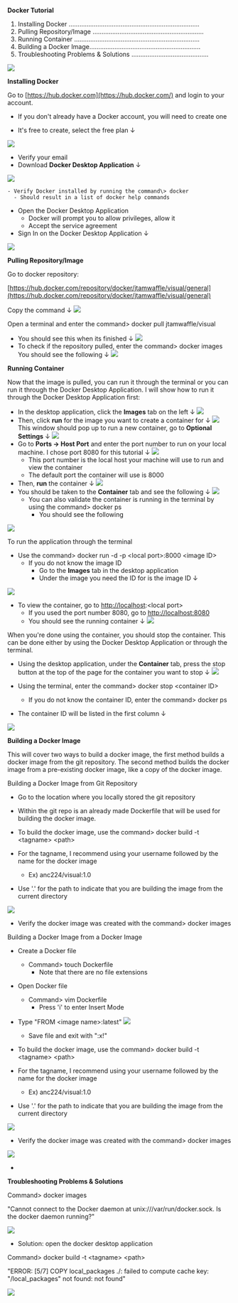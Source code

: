 **Docker Tutorial**

1. Installing Docker ……………………………………………………………….
2. Pulling Repository/Image ……………………………………………………..
3. Running Container …………………………………………………………….
4. Building a Docker Image……………………………………………………..
5. Troubleshooting Problems & Solutions ……………………………………. 

![](RackMultipart20230710-1-v88ajy_html_c7410f47001e161d.png)

**Installing Docker**

Go to [https://hub.docker.com](https://hub.docker.com/) and login to your account.

- If you don't already have a Docker account, you will need to create one

- It's free to create, select the free plan ↓

![](RackMultipart20230710-1-v88ajy_html_7f76b5942f153be2.png)

- Verify your email
- Download **Docker Desktop Application** ↓

![](RackMultipart20230710-1-v88ajy_html_dd69121bc5fcf5c8.png)

    - Verify Docker installed by running the command\> docker
      - Should result in a list of docker help commands
  - Open the Docker Desktop Application
    - Docker will prompt you to allow privileges, allow it
    - Accept the service agreement
  - Sign In on the Docker Desktop Application ↓

![](RackMultipart20230710-1-v88ajy_html_4340fad585cca53b.png)

**Pulling Repository/Image**

Go to docker repository:

[https://hub.docker.com/repository/docker/jtamwaffle/visual/general](https://hub.docker.com/repository/docker/jtamwaffle/visual/general)

Copy the command ↓ ![](RackMultipart20230710-1-v88ajy_html_ab03ffd7883c03ea.png)

Open a terminal and enter the command\> docker pull jtamwaffle/visual

- You should see this when its finished ↓
 ![](RackMultipart20230710-1-v88ajy_html_1c8a3459223b75d.png)
- To check if the repository pulled, enter the command\> docker images
You should see the following ↓
 ![](RackMultipart20230710-1-v88ajy_html_4234b0bffa428571.png)

**Running Container**

Now that the image is pulled, you can run it through the terminal or you can run it through the Docker Desktop Application. I will show how to run it through the Docker Desktop Application first:

- In the desktop application, click the **Images** tab on the left ↓
 ![](RackMultipart20230710-1-v88ajy_html_7e89c2683eab4495.png)
- Then, click **run** for the image you want to create a container for ↓
 ![](RackMultipart20230710-1-v88ajy_html_6e4aba8f413128b0.png)
 This window should pop up to run a new container, go to **Optional Settings** ↓
 ![](RackMultipart20230710-1-v88ajy_html_d8afb794c793d812.png)
- Go to **Ports -\> Host Port** and enter the port number to run on your local machine. I chose port 8080 for this tutorial ↓
 ![](RackMultipart20230710-1-v88ajy_html_28283d1e5b71651c.png)
  - This port number is the local host your machine will use to run and view the container
  - The default port the container will use is 8000
- Then, **run** the container ↓
 ![](RackMultipart20230710-1-v88ajy_html_1fc16d70726a51da.png)
- You should be taken to the **Container** tab and see the following ↓
 ![](RackMultipart20230710-1-v88ajy_html_d01d2d35fb702506.png)
  - You can also validate the container is running in the terminal by using the command\> docker ps
    - You should see the following

![](RackMultipart20230710-1-v88ajy_html_714f1cc4e0eed2ac.png)

To run the application through the terminal

- Use the command\> docker run -d -p \<local port\>:8000 \<image ID\>
  - If you do not know the image ID
    - Go to the **Images** tab in the desktop application
    - Under the image you need the ID for is the image ID ↓

![](RackMultipart20230710-1-v88ajy_html_4691ce9f2a19be54.png)

- To view the container, go to [http://localhost](http://localhost/):\<local port\>
  - If you used the port number 8080, go to [http://localhost:8080](http://localhost:8080/)
  - You should see the running container ↓ ![](RackMultipart20230710-1-v88ajy_html_6a151a0ee0992ebe.png)

When you're done using the container, you should stop the container. This can be done either by using the Docker Desktop Application or through the terminal.

- Using the desktop application, under the **Container** tab, press the stop button at the top of the page for the container you want to stop ↓
 ![](RackMultipart20230710-1-v88ajy_html_6bba700542ebf623.png)
- Using the terminal, enter the command\> docker stop \<container ID\>
  - If you do not know the container ID, enter the command\> docker ps

- The container ID will be listed in the first column ↓

![](RackMultipart20230710-1-v88ajy_html_d0ce38bb37bf04f0.png)

**Building a Docker Image**

This will cover two ways to build a docker image, the first method builds a docker image from the git repository. The second method builds the docker image from a pre-existing docker image, like a copy of the docker image.

Building a Docker Image from Git Repository

- Go to the location where you locally stored the git repository

- Within the git repo is an already made Dockerfile that will be used for building the docker image.

- To build the docker image, use the command\> docker build -t \<tagname\> \<path\>

- For the tagname, I recommend using your username followed by the name for the docker image
  - Ex) anc224/visual:1.0
- Use '.' for the path to indicate that you are building the image from the current directory

![](RackMultipart20230710-1-v88ajy_html_d45e66a586e2ce06.png)

- Verify the docker image was created with the command\> docker images

Building a Docker Image from a Docker Image

- Create a Docker file
  - Command\> touch Dockerfile
    - Note that there are no file extensions
- Open Docker file
  - Command\> vim Dockerfile
    - Press 'i' to enter Insert Mode
- Type "FROM \<image name\>:latest"
 ![](RackMultipart20230710-1-v88ajy_html_dcfd0fb91c6b4271.png)
  - Save file and exit with ":x!"
- To build the docker image, use the command\> docker build -t \<tagname\> \<path\>

- For the tagname, I recommend using your username followed by the name for the docker image
  - Ex) anc224/visual:1.0
- Use '.' for the path to indicate that you are building the image from the current directory

![](RackMultipart20230710-1-v88ajy_html_b6e67e3948b3427a.png)

- Verify the docker image was created with the command\> docker images

![](RackMultipart20230710-1-v88ajy_html_4161b3c0a9cc578b.png)

  -

**Troubleshooting Problems & Solutions**

Command\> docker images

"Cannot connect to the Docker daemon at unix:///var/run/docker.sock. Is the docker daemon running?"

![](RackMultipart20230710-1-v88ajy_html_ed8b7605b39a7661.png)

- Solution: open the docker desktop application

Command\> docker build -t \<tagname\> \<path\>

"ERROR: [5/7] COPY local\_packages ./: failed to compute cache key: "/local\_packages" not found: not found"

![](RackMultipart20230710-1-v88ajy_html_53836c3c2b0989c8.png)